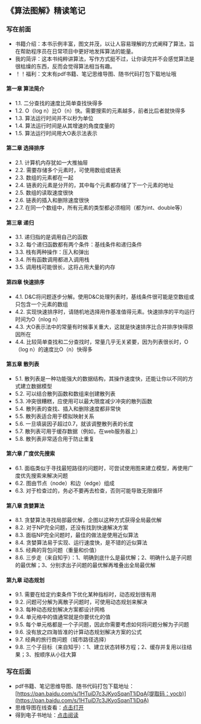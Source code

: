 ﻿## 《算法图解》精读笔记

### 写在前面
- 书籍介绍：本书示例丰富，图文并茂，以让人容易理解的方式阐释了算法，旨在帮助程序员在日常项目中更好地发挥算法的能量。
- 我的简评：这本书纯粹讲算法，写作方式挺不过，让你读完并不会感觉算法是很枯燥的东西，反而会觉得算法相当有趣。
- ！！福利：文末有pdf书籍、笔记思维导图、随书代码打包下载地址哦

#### 第一章 算法简介
- 1.1. 二分查找的速度比简单查找快得多
- 1.2. O（log n）比O（n）快。需要搜索的元素越多，前者比后者就快得多
- 1.3. 算法运行时间并不以秒为单位
- 1.4. 算法运行时间是从其增速的角度度量的
- 1.5. 算法运行时间用大O表示法表示

#### 第二章 选择排序
- 2.1. 计算机内存犹如一大推抽屉
- 2.2. 需要存储多个元素时，可使用数组或链表
- 2.3. 数组的元素都在一起
- 2.4. 链表的元素是分开的，其中每个元素都存储了下一个元素的地址
- 2.5. 数组的读取速度很快
- 2.6. 链表的插入和删除速度很快
- 2.7. 在同一个数组中，所有元素的类型都必须相同（都为int、double等）

#### 第三章 递归
- 3.1. 递归指的是调用自己的函数
- 3.2. 每个递归函数都有两个条件：基线条件和递归条件
- 3.3. 栈有两种操作：压入和弹出
- 3.4. 所有函数调用都进入调用栈
- 3.5. 调用栈可能很长，这将占用大量的内存

#### 第四章 快速排序
- 4.1. D&C将问题逐步分解。使用D&C处理列表时，基线条件很可能是空数组或只包含一个元素的数组
- 4.2. 实现快速排序时，请随机地选择用作基准值得元素。快速排序的平均运行时间为O（nlog n）
- 4.3. 大O表示法中的常量有时候事关重大，这就是快速排序比合并排序快得原因所在
- 4.4. 比较简单查找和二分查找时，常量几乎无关紧要，因为列表很长时，O（log n）的速度比O（n）快得多

#### 第五章 散列表
- 5.1. 散列表是一种功能强大的数据结构，其操作速度快，还能让你以不同的方式建立数据模型
- 5.2. 可以结合散列函数和数组来创建散列表
- 5.3. 冲突很糟糕，应使用可以最大限度减少冲突的散列函数
- 5.4. 散列表的查找、插入和删除速度都非常快
- 5.5. 散列表适合用于模拟映射关系
- 5.6. 一旦填装因子超过0.7，就该调整散列表的长度
- 5.7. 散列表可用于缓存数据（例如，在web服务器上）
- 5.8. 散列表非常适合用于防止重复

#### 第六章 广度优先搜索
- 6.1. 面临类似于寻找最短路径的问题时，可尝试使用图来建立模型，再使用广度优先搜索来解决问题
- 6.2. 图由节点（node）和边（edge）组成
- 6.3. 对于检查过的，务必不要再去检查，否则可能导致无限循环

#### 第八章 贪婪算法
- 8.1. 贪婪算法寻找局部最优解，企图以这种方式获得全局最优解
- 8.2. 对于NP完全问题，还没有找到快速解决方案
- 8.3. 面临NP完全问题时，最佳的做法是使用近似算法
- 8.4. 贪婪算法易于实现、运行速度快，是不错的近似算法
- 8.5. 经典的背包问题（重量和价值）
- 8.6. 三步走（来自知乎）：1、明确到底什么是最优解；2、明确什么是子问题的最优解；3、分别求出子问题的最优解再堆叠出全局最优解

#### 第九章 动态规划
- 9.1. 需要在给定约束条件下优化某种指标时，动态规划很有用
- 9.2. 问题可分解为离散子问题时，可使用动态规划来解决
- 9.3. 每种动态规划解决方案都设计网格
- 9.4. 单元格中的值通常就是你要优化的值
- 9.5. 每个单元格都是一个子问题，因此你需要考虑如何将问题分解为子问题
- 9.6. 没有放之四海皆准的计算动态规划解决方案的公式
- 9.7. 经典的旅行商问题（城市路径选择）
- 9.8. 三个子目标（来自知乎）：1、建立状态转移方程；2、缓存并复用以往结果；3、按顺序从小往大算

### 写在后面
- pdf书籍、笔记思维导图、随书代码打包下载地址：[https://pan.baidu.com/s/1HTuiD7c3JKyoSqanT1iDqA(提取码：yocb)](https://pan.baidu.com/s/1HTuiD7c3JKyoSqanT1iDqA)
- 思维导图在线查看：[点击打开](/assets/attachment/fed-book/L.《算法图解》_袁国忠译_201703.svg)
- 得到电子书地址：[点击阅读](https://www.dedao.cn/eBook/bODoM61kAj9Rql84gzG5nVNZopXKY3D8eq3JLrBmEDv2QPMOyx7a6e1dbPQj2Zdm)